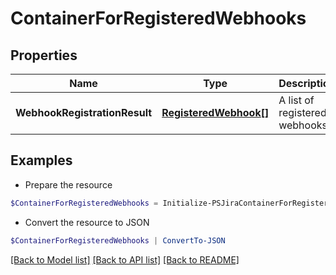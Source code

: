# ContainerForRegisteredWebhooks
## Properties

Name | Type | Description | Notes
------------ | ------------- | ------------- | -------------
**WebhookRegistrationResult** | [**RegisteredWebhook[]**](RegisteredWebhook.md) | A list of registered webhooks. | [optional] 

## Examples

- Prepare the resource
```powershell
$ContainerForRegisteredWebhooks = Initialize-PSJiraContainerForRegisteredWebhooks  -WebhookRegistrationResult null
```

- Convert the resource to JSON
```powershell
$ContainerForRegisteredWebhooks | ConvertTo-JSON
```

[[Back to Model list]](../README.md#documentation-for-models) [[Back to API list]](../README.md#documentation-for-api-endpoints) [[Back to README]](../README.md)

